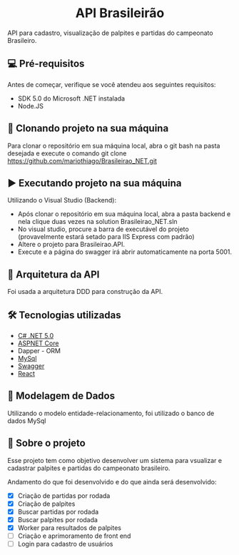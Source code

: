 <h1 align="center"> API Brasileirão </h1>
API para cadastro, visualização de palpites e partidas do campeonato Brasileiro.

## 💻 Pré-requisitos

Antes de começar, verifique se você atendeu aos seguintes requisitos:
* SDK 5.0 do Microsoft .NET instalada
* Node.JS

## 🚀 Clonando projeto na sua máquina
Para clonar o repositório em sua máquina local, abra o git bash na pasta desejada e execute o comando git clone https://github.com/mariothiago/Brasileirao_NET.git

## :arrow_forward: Executando projeto na sua máquina
Utilizando o Visual Studio (Backend):
- Após clonar o repositório em sua máquina local, abra a pasta backend e nela clique duas vezes na solution Brasileirao_NET.sln
- No visual studio, procure a barra de executável do projeto (provavelmente estará setado para IIS Express com padrão)
- Altere o projeto para Brasileirao.API.
- Execute e a página do swagger irá abrir automaticamente na porta 5001.

## :triangular_ruler: Arquitetura da API
Foi usada a arquitetura DDD para construção da API.

## 🛠 Tecnologias utilizadas
- [C# .NET 5.0](https://docs.microsoft.com/pt-br/dotnet/csharp/)
- [ASPNET Core](https://dotnet.microsoft.com/en-us/apps/aspnet)
- Dapper - ORM
- [MySql](https://www.mysql.com/)
- [Swagger](https://swagger.io/)
- [React](https://pt-br.reactjs.org/)

## :game_die: Modelagem de Dados
Utilizando o modelo entidade-relacionamento, foi utilizado o banco de dados MySql

## 📝 Sobre o projeto
Esse projeto tem como objetivo desenvolver um sistema para vsualizar e cadastrar palpites e partidas do campeonato brasileiro. 

Andamento do que foi desenvolvido e do que ainda será desenvolvido:
- [x] Criação de partidas por rodada
- [x] Criação de palpites
- [x] Buscar partidas por rodada
- [x] Buscar palpites por rodada
- [x] Worker para resultados de palpites
- [ ] Criação e aprimoramento de front end
- [ ] Login para cadastro de usuários
